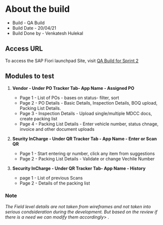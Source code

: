 # About the build
* Build - QA Build
* Build Date - 20/04/21
* Build Done by - Venkatesh Hulekal

## Access URL
To access the SAP Fiori launchpad Site, visit [QA Build for Sprint 2](https://adani-green-energy-limited-renewables-dev-development-agd0b4162.cfapps.ap11.hana.ondemand.com)

## Modules to test
1. **Vendor - Under PO Tracker Tab-  App Name - Assigned PO**
    * Page 1 - List of POs - bases on status- filter, sort
    * Page 2 - PO Details - Basic Details, Inspection Details, BOQ upload, Packing List Details.
    * Page 3 - Inspection Details - Upload single/multiple MDCC docs, create packing list
    * Page 4 - Packing List Details - Enter vehicle number, status chnage, invoice and other document uploads

2. **Seurity InCharge - Under QR Tracker Tab - App Name - Enter or Scan QR**
    * Page 1 - Start entering qr number, click any item from suggestions
    * Page 2 - Packing List Details - Validate or change Vechile Number
     
3. **Security InCharge - Under QR Tracker Tab-  App Name - History**
    * page 1 - List of previous Scans
    * Page 2 - Details of the packing list

### Note 
_The Field level details are not taken from wireframes and not taken into serious condsideration during the development. But based on the review if there is a need we can modify them accordingly_> .

